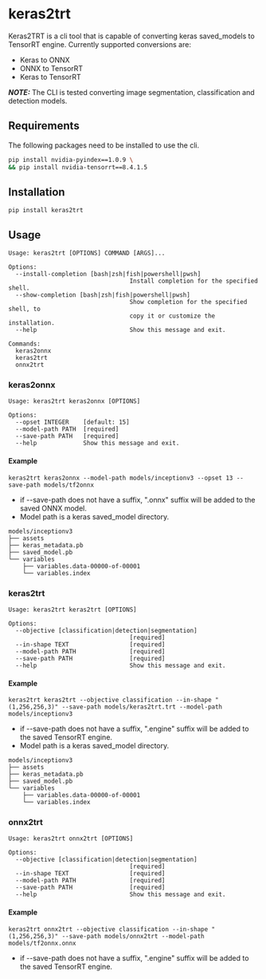 # keras2trt

Keras2TRT is a cli tool that is capable of converting keras saved_models to TensorRT engine. Currently supported conversions are:

- Keras to ONNX
- ONNX to TensorRT
- Keras to TensorRT

**_NOTE:_** The CLI is tested converting image segmentation, classification and detection models.

## Requirements

The following packages need to be installed to use the cli.

```bash
pip install nvidia-pyindex==1.0.9 \
&& pip install nvidia-tensorrt==8.4.1.5
```

## Installation

```
pip install keras2trt
```

## Usage

```
Usage: keras2trt [OPTIONS] COMMAND [ARGS]...

Options:
  --install-completion [bash|zsh|fish|powershell|pwsh]
                                  Install completion for the specified shell.
  --show-completion [bash|zsh|fish|powershell|pwsh]
                                  Show completion for the specified shell, to
                                  copy it or customize the installation.
  --help                          Show this message and exit.

Commands:
  keras2onnx
  keras2trt
  onnx2trt
```

### keras2onnx

```
Usage: keras2trt keras2onnx [OPTIONS]

Options:
  --opset INTEGER    [default: 15]
  --model-path PATH  [required]
  --save-path PATH   [required]
  --help             Show this message and exit.
```

#### Example

```
keras2trt keras2onnx --model-path models/inceptionv3 --opset 13 --save-path models/tf2onnx
```

- if --save-path does not have a suffix, ".onnx" suffix will be added to the saved ONNX model.
- Model path is a keras saved_model directory.

```
models/inceptionv3
├── assets
├── keras_metadata.pb
├── saved_model.pb
└── variables
    ├── variables.data-00000-of-00001
    └── variables.index
```

### keras2trt

```
Usage: keras2trt keras2trt [OPTIONS]

Options:
  --objective [classification|detection|segmentation]
                                  [required]
  --in-shape TEXT                 [required]
  --model-path PATH               [required]
  --save-path PATH                [required]
  --help                          Show this message and exit.
```

#### Example

```
keras2trt keras2trt --objective classification --in-shape "(1,256,256,3)" --save-path models/keras2trt.trt --model-path models/inceptionv3
```

- if --save-path does not have a suffix, ".engine" suffix will be added to the saved TensorRT engine.
- Model path is a keras saved_model directory.

```
models/inceptionv3
├── assets
├── keras_metadata.pb
├── saved_model.pb
└── variables
    ├── variables.data-00000-of-00001
    └── variables.index
```

### onnx2trt

```
Usage: keras2trt onnx2trt [OPTIONS]

Options:
  --objective [classification|detection|segmentation]
                                  [required]
  --in-shape TEXT                 [required]
  --model-path PATH               [required]
  --save-path PATH                [required]
  --help                          Show this message and exit.
```

#### Example

```
keras2trt onnx2trt --objective classification --in-shape "(1,256,256,3)" --save-path models/onnx2trt --model-path models/tf2onnx.onnx
```

- if --save-path does not have a suffix, ".engine" suffix will be added to the saved TensorRT engine.

